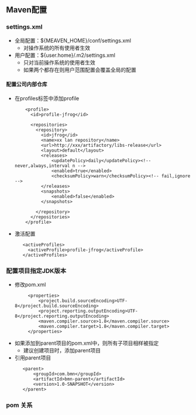 ## Maven配置

### settings.xml
 * 全局配置：${MEAVEN_HOME}/conf/settings.xml
   + 对操作系统的所有使用者生效
 * 用户配置：${user.home}/.m2/settings.xml
   + 只对当前操作系统的使用者生效
   + 如果两个都存在则用户范围配置会覆盖全局的配置
 
#### 配置公司内部仓库
 * 在profiles标签中添加profile
    ``` 
        <profile>
          <id>profile-jfrog</id>
    
          <repositories>
            <repository>
              <id>jfrog</id>
              <name>xx lan repository</name>
              <url>http://xxx/artifactory/libs-release</url>
              <layout>default</layout>
              <releases>
                  <updatePolicy>daily</updatePolicy><!-- never,always,interval n -->
                  <enabled>true</enabled>
                  <checksumPolicy>warn</checksumPolicy><!-- fail,ignore -->
              </releases>
              <snapshots>
                  <enabled>false</enabled>
              </snapshots>
    
            </repository>
          </repositories>
        </profile>
    ```
 * 激活配置
     ``` 
        <activeProfiles>
          <activeProfile>profile-jfrog</activeProfile>
        </activeProfiles>
     ```
     
### 配置项目指定JDK版本
 * 修改pom.xml 
   ``` 
        <properties>
            <project.build.sourceEncoding>UTF-8</project.build.sourceEncoding>
            <project.reporting.outputEncoding>UTF-8</project.reporting.outputEncoding>
            <maven.compiler.source>1.8</maven.compiler.source>
            <maven.compiler.target>1.8</maven.compiler.target>
        </properties>
   ```
 * 如果添加到parent项目的pom.xml中，则所有子项目相样被指定
   + 建议创建项目时，添加parent项目
 * 引用parent项目
   ``` 
      <parent>
          <groupId>com.bmn</groupId>
          <artifactId>bmn-parent</artifactId>
          <version>1.0-SNAPSHOT</version>
      </parent>
   ```
   
### pom 关系